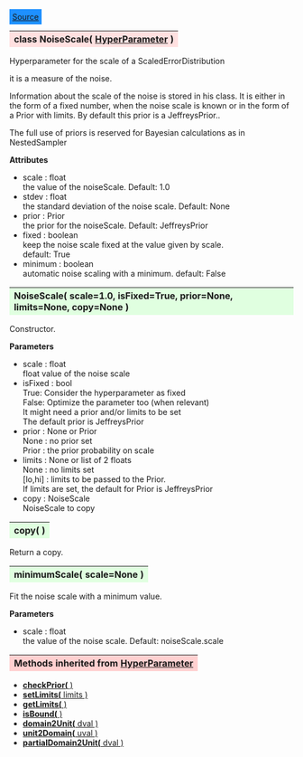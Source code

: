 ---
---

<div class="button">
  <span style="background-color: DodgerBlue; color: White;  border:5px solid DodgerBlue">
<a href=https://github.com/dokester/BayesicFitting/blob/master/BayesicFitting/source/NoiseScale.py target=_blank>Source</a></span></div>

<a name="NoiseScale"></a>
<table><thead style="background-color:#FFE0E0; width:100%"><tr><th style="text-align:left">
<strong>class NoiseScale(</strong> <a href="./HyperParameter.html">HyperParameter</a> )
</th></tr></thead></table>
<p>

Hyperparameter for the scale of a ScaledErrorDistribution

it is a measure of the noise.

Information about the scale of the noise is stored in his class.
It is either in the form of a fixed number, when the noise scale
is known or in the form of a Prior with limits.
By default this prior is a JeffreysPrior..

The full use of priors is reserved for Bayesian calculations as
in NestedSampler

<b>Attributes</b>

* scale  :  float<br>
    the value of the noiseScale.  Default: 1.0<br>
* stdev  :  float<br>
    the standard deviation of the noise scale.  Default: None<br>
* prior  :  Prior<br>
    the prior for the noiseScale.  Default: JeffreysPrior<br>
* fixed  :  boolean<br>
    keep the noise scale fixed at the value given by scale.<br>
    default: True<br>
* minimum  :  boolean<br>
    automatic noise scaling with a minimum. default: False<br>


<a name="NoiseScale"></a>
<table><thead style="background-color:#E0FFE0; width:100%"><tr><th style="text-align:left">
<strong>NoiseScale(</strong> scale=1.0, isFixed=True, prior=None, limits=None,
 copy=None )
</th></tr></thead></table>
<p>

Constructor.

<b>Parameters</b>

* scale  :  float<br>
    float   value of the noise scale<br>
* isFixed  :  bool<br>
    True:   Consider the hyperparameter as fixed<br>
    False:  Optimize the parameter too (when relevant)<br>
            It might need a prior and/or limits to be set<br>
            The default prior is JeffreysPrior<br>
* prior  :  None or Prior<br>
    None : no prior set<br>
    Prior : the prior probability on scale<br>
* limits  :  None or list of 2 floats<br>
    None : no limits set<br>
    [lo,hi] : limits to be passed to the Prior.<br>
    If limits are set, the default for Prior is JeffreysPrior<br>
* copy  :  NoiseScale<br>
    NoiseScale to copy<br>


<a name="copy"></a>
<table><thead style="background-color:#E0FFE0; width:100%"><tr><th style="text-align:left">
<strong>copy(</strong> )
</th></tr></thead></table>
<p>
Return a copy. 

<a name="minimumScale"></a>
<table><thead style="background-color:#E0FFE0; width:100%"><tr><th style="text-align:left">
<strong>minimumScale(</strong> scale=None ) 
</th></tr></thead></table>
<p>

Fit the noise scale with a minimum value.

<b>Parameters</b>

* scale  :  float<br>
    the value of the noise scale. Default: noiseScale.scale<br>


<table><thead style="background-color:#FFD0D0; width:100%"><tr><th style="text-align:left">
<strong>Methods inherited from</strong> <a href="./HyperParameter.html">HyperParameter</a></th></tr></thead></table>


* [<strong>checkPrior(</strong> ) ](./HyperParameter.md#checkPrior)
* [<strong>setLimits(</strong> limits )](./HyperParameter.md#setLimits)
* [<strong>getLimits(</strong> )](./HyperParameter.md#getLimits)
* [<strong>isBound(</strong> ) ](./HyperParameter.md#isBound)
* [<strong>domain2Unit(</strong> dval )](./HyperParameter.md#domain2Unit)
* [<strong>unit2Domain(</strong> uval )](./HyperParameter.md#unit2Domain)
* [<strong>partialDomain2Unit(</strong> dval )](./HyperParameter.md#partialDomain2Unit)

